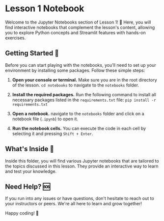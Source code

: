 # Lesson 1 Notebook 
   
Welcome to the Jupyter Notebooks section of Lesson 1! 📘 Here, you will find interactive notebooks that complement the lesson's content, allowing you to explore Python concepts and Streamlit features with hands-on exercises.  
   
## Getting Started 🚀  
   
Before you can start playing with the notebooks, you'll need to set up your environment by installing some packages. Follow these simple steps:  
   
1. **Open your console or terminal.** Make sure you are in the root directory of the lesson. `cd notebooks` to navigate to the `notebooks` folder.
   
2. **Install the required packages.** Run the following command to install all necessary packages listed in the `requirements.txt` file:  `pip install -r requirements.txt`

3. **Open a notebook.** navigate to the `notebooks` folder and click on a notebook file (`.ipynb`) to open it.  
   
5. **Run the notebook cells.** You can execute the code in each cell by selecting it and pressing `Shift + Enter`.  
   
## What's Inside 🧐  
   
Inside this folder, you will find various Jupyter notebooks that are tailored to the topics discussed in this lesson. They provide an interactive way to learn and test your knowledge.  
   
## Need Help? 🆘  
   
If you run into any issues or have questions, don't hesitate to reach out to your instructors or peers. We're all here to learn and grow together!  
   
Happy coding! 🌟  
